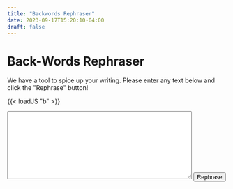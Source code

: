 ```yaml
---
title: "Backwords Rephraser"
date: 2023-09-17T15:20:10-04:00
draft: false
---
```


# Back-Words Rephraser

We have a tool to spice up your writing. Please enter any text below and click the "Rephrase" button!

{{< loadJS "b" >}}

<form id="rephraseForm">
    <textarea id="inputText" rows="10" cols="50"></textarea>
    <input id="submitButton" type="button" value="Rephrase"/>
</form>

<br/>
<div id="output"></div>
